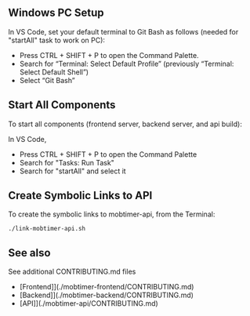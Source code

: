 ## Windows PC Setup

In VS Code, set your default terminal to Git Bash as follows (needed for "startAll" task to work on PC):
- Press CTRL + SHIFT + P to open the Command Palette.
- Search for “Terminal: Select Default Profile” (previously “Terminal: Select Default Shell”)
- Select “Git Bash”

## Start All Components

To start all components (frontend server, backend server, and api build):

In VS Code, 
- Press CTRL + SHIFT + P to open the Command Palette
- Search for "Tasks: Run Task"
- Search for "startAll" and select it

## Create Symbolic Links to API

To create the symbolic links to mobtimer-api, from the Terminal:

```
./link-mobtimer-api.sh
```


## See also

See additional CONTRIBUTING.md files 
- [Frontend]](./mobtimer-frontend/CONTRIBUTING.md)
- [Backend]](./mobtimer-backend/CONTRIBUTING.md)
- [API]](./mobtimer-api/CONTRIBUTING.md)
